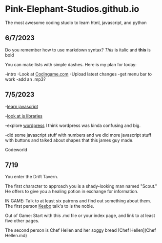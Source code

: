 # Pink-Elephant-Studios.github.io
The most awesome coding studio to learn html, javascript, and python

## 6/7/2023

Do you remember how to use markdown syntax? *This* is italic and **this** is bold

You can make lists with simple dashes. Here is my plan for today:

-intro
-Look at [Codingame.com](codingame.com)
-Upload latest changes
-get menu bar to work
-add an .mp3?

## 7/5/2023

-[learn javascript](https://www.w3schools.com/js/default.asp)

-[look at js libraries](https://hackr.io/blog/top-javascript-libraries)  

-explore [wordpress](https://wordpress.org/gutenberg/)
I think wordpress was kinda confusing and big.

-did some javascript stuff with numbers and we did more javascript stuff with buttons and talked about shapes that this james guy made.


Codeworld

## 7/19

You enter the Drift Tavern.

The first character to approach you is a shady-looking man named "Scout." He offers to give you a healing potion in exchange for information.

IN GAME: Talk to at least six patrons and find out something about them. The first person [Keebo](keebo.md) talk's to is the noble.

Out of Game: Start with this .md file or your index page, and link to at least five other pages.

The second person is Chef Hellen and her soggy bread [Chef Hellen](Chef Hellen.md)
